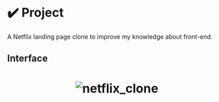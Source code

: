 # ✔️ Project
A Netflix landing page clone to improve my knowledge about front-end.

## Interface 
<h1 align="center">
    <img alt="netflix_clone" title="netflix_interface" src="github/netflix_interface.gif">
</h1>
